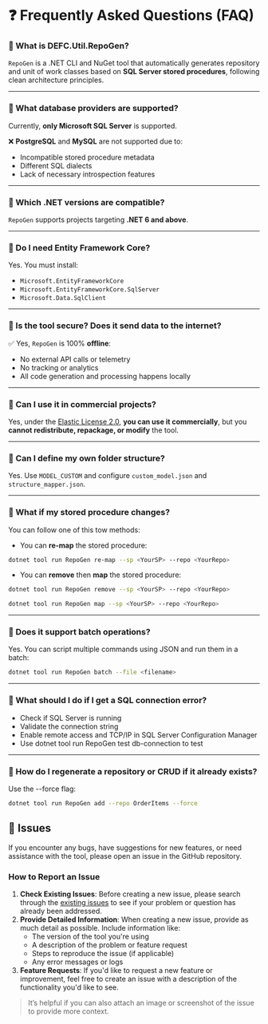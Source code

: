 
# ❓ Frequently Asked Questions (FAQ)

### 🔹 What is DEFC.Util.RepoGen?
`RepoGen` is a .NET CLI and NuGet tool that automatically generates repository and unit of work classes based on **SQL Server stored procedures**, following clean architecture principles.

---

### 🔹 What database providers are supported?
Currently, **only Microsoft SQL Server** is supported.

❌ **PostgreSQL** and **MySQL** are not supported due to:
- Incompatible stored procedure metadata
- Different SQL dialects
- Lack of necessary introspection features

---

### 🔹 Which .NET versions are compatible?
`RepoGen` supports projects targeting **.NET 6 and above**.

---

### 🔹 Do I need Entity Framework Core?
Yes. You must install:
- `Microsoft.EntityFrameworkCore`
- `Microsoft.EntityFrameworkCore.SqlServer`
- `Microsoft.Data.SqlClient`

---

### 🔹 Is the tool secure? Does it send data to the internet?
✅ Yes, `RepoGen` is 100% **offline**:
- No external API calls or telemetry
- No tracking or analytics
- All code generation and processing happens locally

---

### 🔹 Can I use it in commercial projects?
Yes, under the [Elastic License 2.0](https://www.elastic.co/licensing/elastic-license), **you can use it commercially**, but you **cannot redistribute, repackage, or modify** the tool.

---

### 🔹 Can I define my own folder structure?
Yes. Use `MODEL_CUSTOM` and configure `custom_model.json` and `structure_mapper.json`.

---

### 🔹 What if my stored procedure changes?
You can follow one of this tow methods:
- You can **re-map** the stored procedure:
```bash
dotnet tool run RepoGen re-map --sp <YourSP> --repo <YourRepo>
```
- You can **remove** then **map** the stored procedure:

```bash
dotnet tool run RepoGen remove --sp <YourSP> --repo <YourRepo>
```

```bash
dotnet tool run RepoGen map --sp <YourSP> --repo <YourRepo>
```

---

### 🔹 Does it support batch operations?
Yes. You can script multiple commands using JSON and run them in a batch:
```bash
dotnet tool run RepoGen batch --file <filename>
```
---

### 🔹 What should I do if I get a SQL connection error?
- Check if SQL Server is running
- Validate the connection string
- Enable remote access and TCP/IP in SQL Server Configuration Manager
- Use dotnet tool run RepoGen test db-connection to test

---

### 🔹 How do I regenerate a repository or CRUD if it already exists?
Use the --force flag:
```bash
dotnet tool run RepoGen add --repo OrderItems --force
```


## 🐞 Issues
If you encounter any bugs, have suggestions for new features, or need assistance with the tool, please open an issue in the GitHub repository.

### How to Report an Issue
1. **Check Existing Issues**: Before creating a new issue, please search through the [existing issues](https://github.com/AminaElsheikh/DEFC.Util.RepoGen/issues) to see if your problem or question has already been addressed.
2. **Provide Detailed Information**: When creating a new issue, provide as much detail as possible. Include information like:
   - The version of the tool you're using
   - A description of the problem or feature request
   - Steps to reproduce the issue (if applicable)
   - Any error messages or logs
3. **Feature Requests**: If you'd like to request a new feature or improvement, feel free to create an issue with a description of the functionality you'd like to see.

> It’s helpful if you can also attach an image or screenshot of the issue to provide more context.

